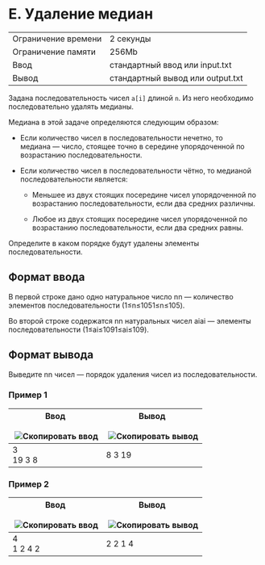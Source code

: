 # E. Удаление медиан

|   |   |
|---|---|
|Ограничение времени|2 секунды|
|Ограничение памяти|256Mb|
|Ввод|стандартный ввод или input.txt|
|Вывод|стандартный вывод или output.txt|

Задана последовательность чисел `a[i]` длиной `n`. Из него необходимо последовательно удалять медианы.

Медиана в этой задаче определяются следующим образом:

- Если количество чисел в последовательности нечетно, то медиана — число, стоящее точно в середине упорядоченной по возрастанию последовательности.
    
- Если количество чисел в последовательности чётно, то медианой последовательности является:
    
    - Меньшее из двух стоящих посередине чисел упорядоченной по возрастанию последовательности, если два средних различны.
        
    - Любое из двух стоящих посередине чисел упорядоченной по возрастанию последовательности, если два средних равны.
        

Определите в каком порядке будут удалены элементы последовательности.

## Формат ввода

В первой строке дано одно натуральное число nn — количество элементов последовательности (1≤n≤1051≤n≤105).

Во второй строке содержатся nn натуральных чисел aiai​ — элементы последовательности (1≤ai≤1091≤ai​≤109).

## Формат вывода

Выведите nn чисел — порядок удаления чисел из последовательности.

### Пример 1

|Ввод<br><br> ![Скопировать ввод](https://yastatic.net/lego/_/La6qi18Z8LwgnZdsAr1qy1GwCwo.gif)|Вывод<br><br> ![Скопировать вывод](https://yastatic.net/lego/_/La6qi18Z8LwgnZdsAr1qy1GwCwo.gif)|
|---|---|
|3<br>19 3 8|8 3 19|

### Пример 2

|Ввод<br><br> ![Скопировать ввод](https://yastatic.net/lego/_/La6qi18Z8LwgnZdsAr1qy1GwCwo.gif)|Вывод<br><br> ![Скопировать вывод](https://yastatic.net/lego/_/La6qi18Z8LwgnZdsAr1qy1GwCwo.gif)|
|---|---|
|4<br>1 2 4 2|2 2 1 4|